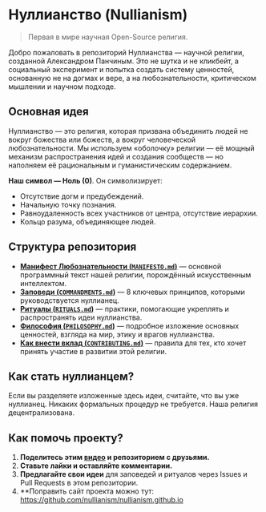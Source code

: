 # Нуллианство (Nullianism)

> Первая в мире научная Open-Source религия.

Добро пожаловать в репозиторий Нуллианства — научной религии, созданной Александром Панчиным. Это не шутка и не кликбейт, а социальный эксперимент и попытка создать систему ценностей, основанную не на догмах и вере, а на любознательности, критическом мышлении и научном подходе.

## Основная идея

Нуллианство — это религия, которая призвана объединить людей не вокруг божества или божеств, а вокруг человеческой любознательности. Мы используем «оболочку» религии — её мощный механизм распространения идей и создания сообществ — но наполняем её рациональным и гуманистическим содержанием.

**Наш символ — Ноль (0)**. Он символизирует:

- Отсутствие догм и предубеждений.
- Начальную точку познания.
- Равноудаленность всех участников от центра, отсутствие иерархии.
- Кольцо разума, объединяющее людей.

## Структура репозитория

- [**Манифест Любознательности (`MANIFESTO.md`)**](./MANIFESTO.md) — основной программный текст нашей религии, порождённый искусственным интеллектом.
- [**Заповеди (`COMMANDMENTS.md`)**](./COMMANDMENTS.md) — 8 ключевых принципов, которыми руководствуется нуллианец.
- [**Ритуалы (`RITUALS.md`)**](./RITUALS.md) — практики, помогающие укреплять и распространять идеи нуллианства.
- [**Философия (`PHILOSOPHY.md`)**](./PHILOSOPHY.md) — подробное изложение основных ценностей, взгляда на мир, этику и врагов нуллианства.
- [**Как внести вклад (`CONTRIBUTING.md`)**](./CONTRIBUTING.md) — правила для тех, кто хочет принять участие в развитии этой религии.

## Как стать нуллианцем?

Если вы разделяете изложенные здесь идеи, считайте, что вы уже нуллианец. Никаких формальных процедур не требуется. Наша религия децентрализована.

## Как помочь проекту?

1. **Поделитесь этим [видео](https://www.youtube.com/watch?v=mCErecXWGCc) и репозиторием с друзьями.**
2. **Ставьте лайки и оставляйте комментарии.**
3. **Предлагайте свои идеи** для заповедей и ритуалов через Issues и Pull Requests в этом репозитории.
4. **Поправить сайт проекта можно тут: https://github.com/nullianism/nullianism.github.io
